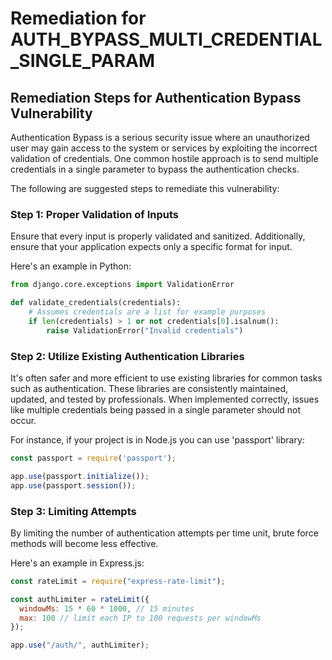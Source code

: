 # Remediation for AUTH_BYPASS_MULTI_CREDENTIAL_SINGLE_PARAM

## Remediation Steps for Authentication Bypass Vulnerability

Authentication Bypass is a serious security issue where an unauthorized user may gain access to the system or services by exploiting the incorrect validation of credentials. One common hostile approach is to send multiple credentials in a single parameter to bypass the authentication checks.

The following are suggested steps to remediate this vulnerability:

### Step 1: Proper Validation of Inputs
Ensure that every input is properly validated and sanitized. Additionally, ensure that your application expects only a specific format for input.

Here's an example in Python:
```python
from django.core.exceptions import ValidationError

def validate_credentials(credentials):
    # Assumes credentials are a list for example purposes
    if len(credentials) > 1 or not credentials[0].isalnum():
        raise ValidationError("Invalid credentials")
```

### Step 2: Utilize Existing Authentication Libraries 

It's often safer and more efficient to use existing libraries for common tasks such as authentication. These libraries are consistently maintained, updated, and tested by professionals. When implemented correctly, issues like multiple credentials being passed in a single parameter should not occur. 

For instance, if your project is in Node.js you can use 'passport' library:
```javascript
const passport = require('passport');

app.use(passport.initialize());
app.use(passport.session());
```

### Step 3: Limiting Attempts 

By limiting the number of authentication attempts per time unit, brute force methods will become less effective.

Here's an example in Express.js: 
```javascript
const rateLimit = require("express-rate-limit");

const authLimiter = rateLimit({
  windowMs: 15 * 60 * 1000, // 15 minutes
  max: 100 // limit each IP to 100 requests per windowMs
});

app.use("/auth/", authLimiter);
```